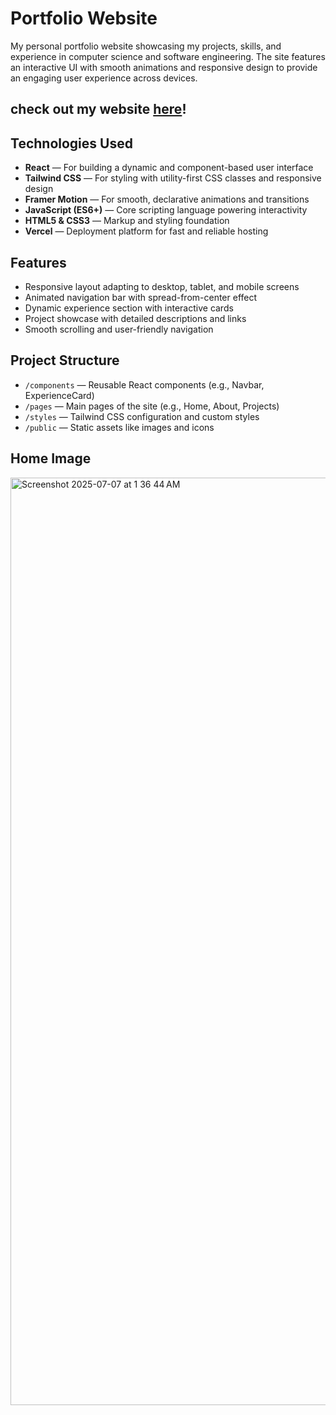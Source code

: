 # Portfolio Website

My personal portfolio website showcasing my projects, skills, and experience in computer science and software engineering. The site features an interactive UI with smooth animations and responsive design to provide an engaging user experience across devices.

## check out my website [here](https://tejasnaik.net)!

## Technologies Used

- **React** — For building a dynamic and component-based user interface
- **Tailwind CSS** — For styling with utility-first CSS classes and responsive design
- **Framer Motion** — For smooth, declarative animations and transitions
- **JavaScript (ES6+)** — Core scripting language powering interactivity
- **HTML5 & CSS3** — Markup and styling foundation
- **Vercel** — Deployment platform for fast and reliable hosting

## Features

- Responsive layout adapting to desktop, tablet, and mobile screens
- Animated navigation bar with spread-from-center effect
- Dynamic experience section with interactive cards
- Project showcase with detailed descriptions and links
- Smooth scrolling and user-friendly navigation

## Project Structure

- `/components` — Reusable React components (e.g., Navbar, ExperienceCard)
- `/pages` — Main pages of the site (e.g., Home, About, Projects)
- `/styles` — Tailwind CSS configuration and custom styles
- `/public` — Static assets like images and icons

## Home Image

<img width="1484" alt="Screenshot 2025-07-07 at 1 36 44 AM" src="https://github.com/user-attachments/assets/e7cec3c0-0e88-4db9-a0ed-34b1df471ab8" />

